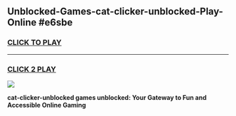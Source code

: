 
## Unblocked-Games-cat-clicker-unblocked-Play-Online #e6sbe
<h3>
<a href="https://news.freeplayer.one?title=cat-clicker-unblocked&ref=3">CLICK TO PLAY</a></h3>
<hr>

<h3>
<a href="https://news.freeplayer.one?title=cat-clicker-unblocked&ref=3">CLICK 2 PLAY</a>
  
</h3>

<a href="https://news.freeplayer.one?title=cat-clicker-unblocked&ref=3"><img src="https://clearcache.store/games.png"></a>


**cat-clicker-unblocked games unblocked: Your Gateway to Fun and Accessible Online Gaming**
